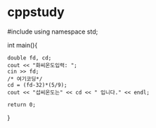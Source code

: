 # cppstudy

#include <iostream>
using namespace std;

int main(){


    double fd, cd;
    cout << "화씨온도입력: ";
    cin >> fd;
    /* 여기코딩*/
    cd = (fd-32)*(5/9);
    cout << "섭씨온도는" << cd << " 입니다." << endl;

    return 0;
}

